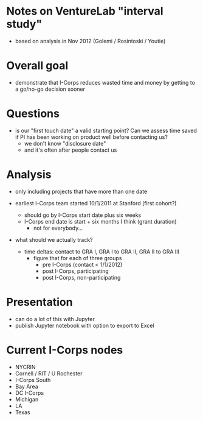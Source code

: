 # Notes on VentureLab "interval study"

- based on analysis in Nov 2012 (Golemi / Rosintoski / Youtie)

# Overall goal
- demonstrate that I-Corps reduces wasted time and money
    by getting to a go/no-go decision sooner


# Questions
- is our "first touch date" a valid starting point? Can we assess
  time saved if PI has been working on product well before contacting us?
    - we don't know "disclosure date"
    - and it's often after people contact us


# Analysis
- only including projects that have more than one date
- earliest I-Corps team started 10/1/2011 at Stanford (first cohort?)
    - should go by I-Corps start date plus six weeks
    - I-Corps end date is start + six months I think (grant duration)
        - not for everybody...

- what should we actually track?
    - time deltas: contact to GRA I, GRA I to GRA II, GRA II to GRA III
        - figure that for each of three groups
            - pre I-Corps (contact < 1/1/2012)
            - post I-Corps, participating
            - post I-Corps, non-participating


# Presentation
- can do a lot of this with Jupyter
- publish Jupyter notebook with option to export to Excel

# Current I-Corps nodes
- NYCRIN
- Cornell / RIT / U Rochester
- I-Corps South
- Bay Area
- DC I-Corps
- Michigan
- LA
- Texas



